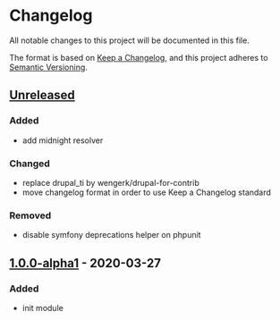 # Changelog
All notable changes to this project will be documented in this file.

The format is based on [Keep a Changelog](https://keepachangelog.com/en/1.0.0/),
and this project adheres to [Semantic Versioning](https://semver.org/spec/v2.0.0.html).

## [Unreleased]
### Added
- add midnight resolver

### Changed
- replace drupal_ti by wengerk/drupal-for-contrib
- move changelog format in order to use Keep a Changelog standard

### Removed
- disable symfony deprecations helper on phpunit

## [1.0.0-alpha1] - 2020-03-27
### Added
- init module

[Unreleased]: https://github.com/antistatique/drupal-timesup/compare/8.x-1.0-alpha1...HEAD
[1.0.0-alpha1]: https://github.com/antistatique/drupal-timesup/releases/tag/8.x-1.0-alpha1
